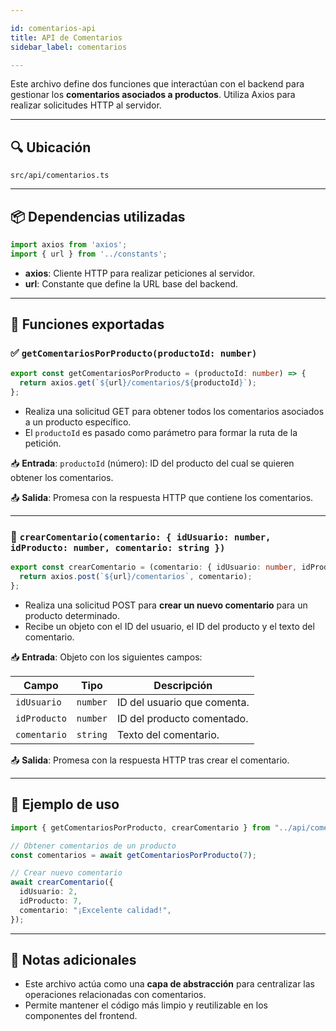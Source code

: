```yaml
---

id: comentarios-api
title: API de Comentarios
sidebar_label: comentarios

---
```


Este archivo define dos funciones que interactúan con el backend para gestionar los **comentarios asociados a productos**. Utiliza Axios para realizar solicitudes HTTP al servidor.

---

## 🔍 Ubicación

`src/api/comentarios.ts`

---

## 📦 Dependencias utilizadas

```ts
import axios from 'axios';
import { url } from '../constants';
```

* **axios**: Cliente HTTP para realizar peticiones al servidor.
* **url**: Constante que define la URL base del backend.

---

## 📘 Funciones exportadas

### ✅ `getComentariosPorProducto(productoId: number)`

```ts
export const getComentariosPorProducto = (productoId: number) => {
  return axios.get(`${url}/comentarios/${productoId}`);
};
```

* Realiza una solicitud GET para obtener todos los comentarios asociados a un producto específico.
* El `productoId` es pasado como parámetro para formar la ruta de la petición.

📥 **Entrada**:
`productoId` (número): ID del producto del cual se quieren obtener los comentarios.

📤 **Salida**:
Promesa con la respuesta HTTP que contiene los comentarios.

---

### 📝 `crearComentario(comentario: { idUsuario: number, idProducto: number, comentario: string })`

```ts
export const crearComentario = (comentario: { idUsuario: number, idProducto: number, comentario: string }) => {
  return axios.post(`${url}/comentarios`, comentario);
};
```

* Realiza una solicitud POST para **crear un nuevo comentario** para un producto determinado.
* Recibe un objeto con el ID del usuario, el ID del producto y el texto del comentario.

📥 **Entrada**:
Objeto con los siguientes campos:

| Campo        | Tipo     | Descripción                 |
| ------------ | -------- | --------------------------- |
| `idUsuario`  | `number` | ID del usuario que comenta. |
| `idProducto` | `number` | ID del producto comentado.  |
| `comentario` | `string` | Texto del comentario.       |

📤 **Salida**:
Promesa con la respuesta HTTP tras crear el comentario.

---

## 🚀 Ejemplo de uso

```ts
import { getComentariosPorProducto, crearComentario } from "../api/comentarios";

// Obtener comentarios de un producto
const comentarios = await getComentariosPorProducto(7);

// Crear nuevo comentario
await crearComentario({
  idUsuario: 2,
  idProducto: 7,
  comentario: "¡Excelente calidad!",
});
```

---

## 📝 Notas adicionales

* Este archivo actúa como una **capa de abstracción** para centralizar las operaciones relacionadas con comentarios.
* Permite mantener el código más limpio y reutilizable en los componentes del frontend.